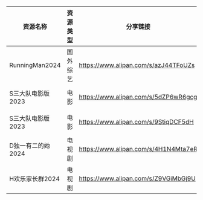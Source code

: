 | 资源名称           | 资源类型 | 分享链接                                 | 发布时间                |
| -------------- | ---- | ------------------------------------ | ------------------- |
| RunningMan2024 | 国外综艺 | https://www.alipan.com/s/azJ44TFoUZs | 2024-02-02 08:41:04 |
| S三大队电影版2023    | 电影   | https://www.alipan.com/s/5dZP6wR6gcg | 2024-02-02 08:28:06 |
| S三大队电影版2023    | 电影   | https://www.alipan.com/s/9StiqDCF5dH | 2024-02-02 15:28:07 |
| D独一有二的她2024    | 电视剧  | https://www.alipan.com/s/4H1N4Mta7eR | 2024-02-02 08:41:17 |
| H欢乐家长群2024     | 电视剧  | https://www.alipan.com/s/Z9VGiMbGj9U | 2024-02-02 08:41:11 |
